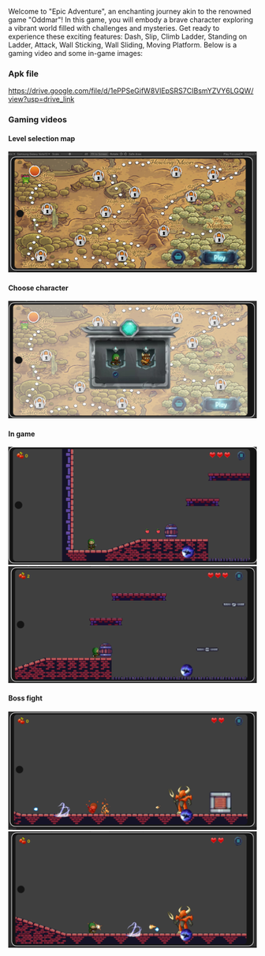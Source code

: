 Welcome to "Epic Adventure", an enchanting journey akin to the renowned game "Oddmar"! In this game, you will embody a brave character exploring a vibrant world filled with challenges and mysteries. Get ready to experience these exciting features: 
Dash, Slip, Climb Ladder, Standing on Ladder, Attack, Wall Sticking, Wall Sliding, Moving Platform. 
Below is a gaming video and some in-game images:
### Apk file
https://drive.google.com/file/d/1ePPSeGifW8VlEpSRS7CIBsmYZVY6LGQW/view?usp=drive_link

### Gaming videos

#### Level selection map
![](https://github.com/gd-stones/Platformer-v5/blob/master/Screenshots/1.png)
#### Choose character
![](https://github.com/gd-stones/Platformer-v5/blob/master/Screenshots/2.png)
#### In game
![](https://github.com/gd-stones/Platformer-v5/blob/master/Screenshots/3.png)
![](https://github.com/gd-stones/Platformer-v5/blob/master/Screenshots/4.png)
#### Boss fight
![](https://github.com/gd-stones/Platformer-v5/blob/master/Screenshots/5.png)
![](https://github.com/gd-stones/Platformer-v5/blob/master/Screenshots/6.png)
